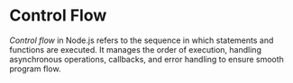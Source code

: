 # Control Flow

*Control flow* in Node.js refers to the sequence in which statements and functions are executed. It manages the order of execution, handling asynchronous operations, callbacks, and error handling to ensure smooth program flow.
